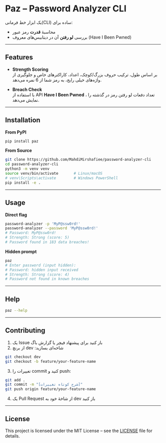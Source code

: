 # Paz – Password Analyzer CLI

یک ابزار خط فرمانی(CLI) ساده برای:

- محاسبهٔ **قدرت** رمز عبور  
- بررسی **لو رفتن** آن در دیتابیس‌های معروف (Have I Been Pwned)   
---
## Features

- **Strength Scoring**  
  بر اساس طول، ترکیب حروف بزرگ/کوچک، اعداد، کاراکترهای خاص و جلوگیری از واژه‌های خیلی رایج، به رمز شما از 6 نمره می‌دهد.

- **Breach Check**  
  با استفاده از API **Have I Been Pwned** ، تعداد دفعات لو رفتن رمز در گذشته را نمایش می‌دهد.

---
## Installation
**From PyPI**  
```bash
pip install paz
```

**From Source**
```bash
git clone https://github.com/MahdiMirshafiee/password-analyzer-cli
cd password-analyzer-cli
python3 -m venv venv
source venv/bin/activate       # Linux/macOS
# venv\Scripts\activate        # Windows PowerShell
pip install -e .
```
---
## Usage
**Direct flag**
```bash
password-analyzer -p 'MyP@ssw0rd!'
password-analyzer --password 'MyP@ssw0rd!'
# Password: MyP@ssw0rd!
# Strength: Strong (score: 5)
# Password found in 183 data breaches!
```

**Hidden prompt**
```bash
paz
# Enter password (input hidden): 
# Password: hidden input received
# Strength: Strong (score: 4)
# Password not found in known breaches
```
---
## Help
```bash
paz --help
```
---
## Contributing
1.	یک Issue باز کنید برای پیشنهاد فیچر یا گزارش باگ
2.	از برنچ dev :شاخه‌ای بسازید
```bash
git checkout dev
git checkout -b feature/your-feature-name
```
3.	تغییرات را commit کنید و push:
```bash
git add .
git commit -m "[شرح کوتاه تغییرات]"
git push origin feature/your-feature-name
```
4.	یک Pull Request از شاخهٔ خود به dev باز کنید
---
## License
This project is licensed under the MIT License – see the [LICENSE](./LICENSE) file for details.
